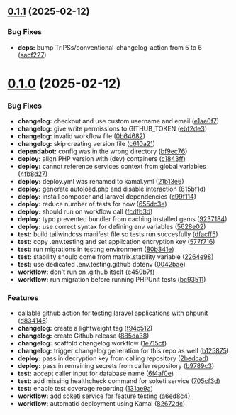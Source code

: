 ## [0.1.1](https://github.com/99linesofcode/.github/compare/v0.1.0...v0.1.1) (2025-02-12)


### Bug Fixes

* **deps:** bump TriPSs/conventional-changelog-action from 5 to 6 ([aacf227](https://github.com/99linesofcode/.github/commit/aacf227814eac37a2e1a54ff6fd08d695e8f97fa))



# [0.1.0](https://github.com/99linesofcode/.github/compare/d834148553f77f32f9f0e8263bbe30aedc5d488c...v0.1.0) (2025-02-12)


### Bug Fixes

* **changelog:** checkout and use custom username and email ([e1ae0f7](https://github.com/99linesofcode/.github/commit/e1ae0f791d0fa3739099661a6590c84a3c7fb3b5))
* **changelog:** give write permissions to GITHUB_TOKEN ([ebf2de3](https://github.com/99linesofcode/.github/commit/ebf2de30db8dda02e1f2c7062fbe8fe0e499ea47))
* **changelog:** invalid workflow file ([0b64682](https://github.com/99linesofcode/.github/commit/0b64682edb79a878dd6d4dc26db9cdeac23210c9))
* **changelog:** skip creating version file ([c610a21](https://github.com/99linesofcode/.github/commit/c610a213ea7a11b6e0793cd6786a613f6f2449f9))
* **dependabot:** config was in the wrong directory ([bf9ec76](https://github.com/99linesofcode/.github/commit/bf9ec761211e9daff67c26aef838ef2ad7c2b51e))
* **deploy:** align PHP version with (dev) containers ([c1843ff](https://github.com/99linesofcode/.github/commit/c1843ff2c09f186341dea21e7873574d1bb4ff92))
* **deploy:** cannot reference services context from global variables ([4fb8d27](https://github.com/99linesofcode/.github/commit/4fb8d27a8a61843edb0e22292ea403ec85f3f77f))
* **deploy:** deploy.yml was renamed to kamal.yml ([21b13e6](https://github.com/99linesofcode/.github/commit/21b13e6de48df8da5a2ee997d2476f9a8a0aa1ef))
* **deploy:** generate autoload.php and disable interaction ([815bf1d](https://github.com/99linesofcode/.github/commit/815bf1d9ad9e4c0e51a3ed9a77fa147cd47dfa5f))
* **deploy:** install composer and laravel dependencies ([c99f114](https://github.com/99linesofcode/.github/commit/c99f114ecbc50721b60194e402718338fdcafbc5))
* **deploy:** reduce number of tests for now ([655dc3e](https://github.com/99linesofcode/.github/commit/655dc3eeef125946a433862e37c625116945f7a7))
* **deploy:** should run on workflow call ([fcdfb3d](https://github.com/99linesofcode/.github/commit/fcdfb3d996b583e4b9c79d503e13af769d2b0ddf))
* **deploy:** typo prevented bundler from caching installed gems ([9237184](https://github.com/99linesofcode/.github/commit/923718419fc1cec11d6f7dd752243de83f46fc45))
* **deploy:** use correct syntax for defining env variables ([5628e02](https://github.com/99linesofcode/.github/commit/5628e02420ab4272ce04742fe392e385168f0d93))
* **test:** build tailwindcss manifest file so tests run succesfully ([dfacff5](https://github.com/99linesofcode/.github/commit/dfacff56bc5741222b8964572de150564010f4ae))
* **test:** copy .env.testing and set application encryption key ([577f716](https://github.com/99linesofcode/.github/commit/577f716ab8dc2b615388a0540df33cbb72f6d45d))
* **test:** run migrations in testing environment ([80b341e](https://github.com/99linesofcode/.github/commit/80b341ea7ecef268fd54587afc5d357b481f3bb8))
* **test:** stability should come from matrix.stability variable ([2264e98](https://github.com/99linesofcode/.github/commit/2264e98085db7120648de6d02a68680868037c39))
* **test:** use dedicated .env.testing.github dotenv ([0042bae](https://github.com/99linesofcode/.github/commit/0042bae77784271ccdfe006ec4f08e92edb77d4f))
* **workflow:** don't run on .github itself ([e450b7f](https://github.com/99linesofcode/.github/commit/e450b7f38f69fa6a3353fbbe94f11e741146f1ca))
* **workflow:** run migration before running PHPUnit tests ([bc93511](https://github.com/99linesofcode/.github/commit/bc9351181ba10048081a7d09da246219fd8d2edc))


### Features

* callable github action for testing laravel applications with phpunit ([d834148](https://github.com/99linesofcode/.github/commit/d834148553f77f32f9f0e8263bbe30aedc5d488c))
* **changelog:** create a lightweight tag ([f94c512](https://github.com/99linesofcode/.github/commit/f94c5129403acdadc7ac5a516634268976a5a665))
* **changelog:** create Github release ([885da38](https://github.com/99linesofcode/.github/commit/885da382a7a47890db61e9f33bf0267268435f4d))
* **changelog:** scaffold changelog workflow ([1e715cf](https://github.com/99linesofcode/.github/commit/1e715cf83b4bfcb71e322432b3dbcd7e25ea07cc))
* **changelog:** trigger changelog generation for this repo as well ([b125875](https://github.com/99linesofcode/.github/commit/b12587505f65d2dcf09034b3d24da72d18180eb6))
* **deploy:** pass in decryption key from calling repository ([2bedcad](https://github.com/99linesofcode/.github/commit/2bedcadef314afec80db9ca795af10681f465b12))
* **deploy:** pass in remaining secrets from caller repository ([b9789c3](https://github.com/99linesofcode/.github/commit/b9789c3621f857591f610920ba2ec10623616cde))
* **test:** accept caller input for database name ([6f4af0e](https://github.com/99linesofcode/.github/commit/6f4af0e93d3ba36150aea514a9dd83d314084260))
* **test:** add missing healthcheck command for soketi service ([705cf3d](https://github.com/99linesofcode/.github/commit/705cf3d457bd6702158aea93efa0fd625f6cd2c5))
* **test:** enable test coverage reporting ([131ae9a](https://github.com/99linesofcode/.github/commit/131ae9a9d6bd56ad56d145f1bb8a80a3f0249e3f))
* **workflow:** add soketi service for feature testing ([a6ed8c4](https://github.com/99linesofcode/.github/commit/a6ed8c45fb727b33e0c46b14668e8116d131bc3b))
* **workflow:** automatic deployment using Kamal ([82672dc](https://github.com/99linesofcode/.github/commit/82672dc1e8ca15705bc3ac3b3fe914c717f3384d))



